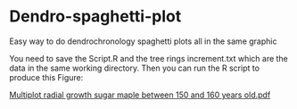 # Dendro-spaghetti-plot
Easy way to do dendrochronology spaghetti plots all in the same graphic

You need to save the Script.R and the tree rings increment.txt which are the data in the same working directory. Then you can run the R script to produce this Figure:


[Multiplot radial growth sugar maple between 150 and 160 years old.pdf](https://github.com/despresT/Dendro-spaghetti-plot/files/168872/Multiplot.radial.growth.sugar.maple.between.150.and.160.years.old.pdf)



